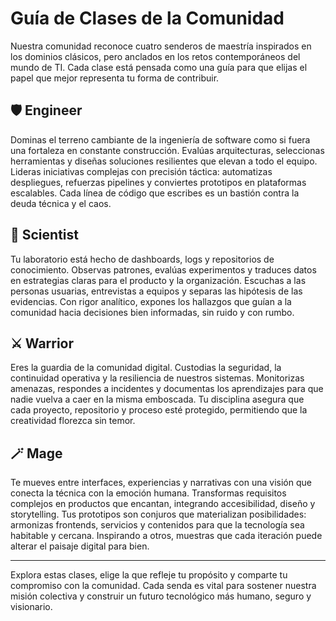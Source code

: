 # Guía de Clases de la Comunidad

Nuestra comunidad reconoce cuatro senderos de maestría inspirados en los dominios clásicos, pero anclados en los retos contemporáneos del mundo de TI. Cada clase está pensada como una guía para que elijas el papel que mejor representa tu forma de contribuir.

## 🛡️ Engineer
Dominas el terreno cambiante de la ingeniería de software como si fuera una fortaleza en constante construcción. Evalúas arquitecturas, seleccionas herramientas y diseñas soluciones resilientes que elevan a todo el equipo. Lideras iniciativas complejas con precisión táctica: automatizas despliegues, refuerzas pipelines y conviertes prototipos en plataformas escalables. Cada línea de código que escribes es un bastión contra la deuda técnica y el caos.

## 🔬 Scientist
Tu laboratorio está hecho de dashboards, logs y repositorios de conocimiento. Observas patrones, evalúas experimentos y traduces datos en estrategias claras para el producto y la organización. Escuchas a las personas usuarias, entrevistas a equipos y separas las hipótesis de las evidencias. Con rigor analítico, expones los hallazgos que guían a la comunidad hacia decisiones bien informadas, sin ruido y con rumbo.

## ⚔️ Warrior
Eres la guardia de la comunidad digital. Custodias la seguridad, la continuidad operativa y la resiliencia de nuestros sistemas. Monitorizas amenazas, respondes a incidentes y documentas los aprendizajes para que nadie vuelva a caer en la misma emboscada. Tu disciplina asegura que cada proyecto, repositorio y proceso esté protegido, permitiendo que la creatividad florezca sin temor.

## 🪄 Mage
Te mueves entre interfaces, experiencias y narrativas con una visión que conecta la técnica con la emoción humana. Transformas requisitos complejos en productos que encantan, integrando accesibilidad, diseño y storytelling. Tus prototipos son conjuros que materializan posibilidades: armonizas frontends, servicios y contenidos para que la tecnología sea habitable y cercana. Inspirando a otros, muestras que cada iteración puede alterar el paisaje digital para bien.

---

Explora estas clases, elige la que refleje tu propósito y comparte tu compromiso con la comunidad. Cada senda es vital para sostener nuestra misión colectiva y construir un futuro tecnológico más humano, seguro y visionario.
